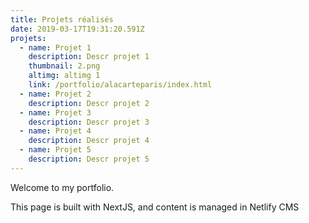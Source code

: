 ```yaml
---
title: Projets réalisés
date: 2019-03-17T19:31:20.591Z
projets:
  - name: Projet 1
    description: Descr projet 1
    thumbnail: 2.png
    altimg: altimg 1
    link: /portfolio/alacarteparis/index.html
  - name: Projet 2
    description: Descr projet 2
  - name: Projet 3
    description: Descr projet 3
  - name: Projet 4
    description: Descr projet 4
  - name: Projet 5
    description: Descr projet 5
---
```

Welcome to my portfolio.

This page is built with NextJS, and content is managed in Netlify CMS